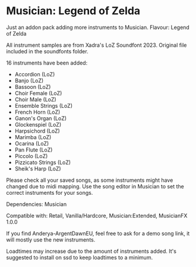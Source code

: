 # Musician: Legend of Zelda
Just an addon pack adding more instruments to Musician. Flavour: Legend of Zelda

All instrument samples are from Xadra's LoZ Soundfont 2023. Original file included in the soundfonts folder.

16 instruments have been added:

- Accordion (LoZ)
- Banjo (LoZ)
- Bassoon (LoZ)
- Choir Female (LoZ)
- Choir Male (LoZ)
- Ensemble Strings (LoZ)
- French Horn (LoZ)
- Ganon's Organ (LoZ)
- Glockenspiel (LoZ)
- Harpsichord (LoZ)
- Marimba (LoZ)
- Ocarina (LoZ)
- Pan Flute (LoZ)
- Piccolo (LoZ)
- Pizzicato Strings (LoZ)
- Sheik's Harp (LoZ)

Please check all your saved songs, as some instruments might have changed due to midi mapping. Use the song editor in Musician to set the correct instruments for your songs.

Dependencies: Musician

Compatible with: Retail, Vanilla/Hardcore, Musician:Extended, MusicianFX 1.0.0

If you find Anderya-ArgentDawnEU, feel free to ask for a demo song link, it will mostly use the new instruments.

Loadtimes may increase due to the amount of instruments added. It's suggested to install on ssd to keep loadtimes to a minimum.
